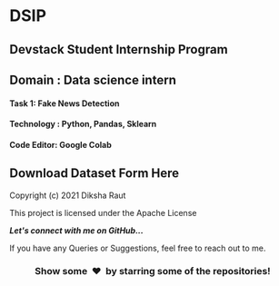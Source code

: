 # DSIP
## Devstack Student Internship Program

## Domain : Data science intern

#### Task 1: Fake News Detection
#### Technology : Python, Pandas, Sklearn
#### Code Editor: Google Colab


## Download Dataset Form Here 



Copyright (c) 2021 Diksha Raut

This project is licensed under the Apache License

  <b><i>Let's connect with me on GitHub...</i></b>

If you have any Queries or Suggestions, feel free to reach out to me.

<h3 align="center">Show some &nbsp;❤️&nbsp; by starring some of the repositories!</h3>


